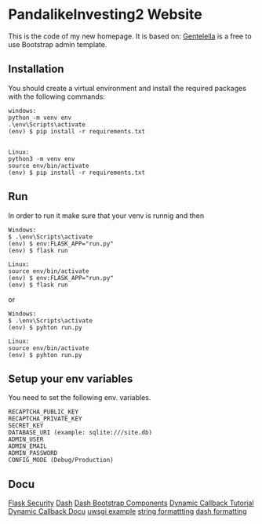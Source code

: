 # PandalikeInvesting2 Website
This is the code of my new homepage.
It is based on:
[Gentelella](https://github.com/puikinsh/gentelella) is a free to use Bootstrap admin template.

## Installation


You should create a virtual environment and install the required packages with the following commands:

    windows:
    python -m venv env
    .\env\Scripts\activate    
    (env) $ pip install -r requirements.txt


    Linux:
    python3 -m venv env
    source env/bin/activate
    (env) $ pip install -r requirements.txt

## Run


In order to run it make sure that your venv is runnig and then

    Windows:
    $ .\env\Scripts\activate 
    (env) $ env:FLASK_APP="run.py"
    (env) $ flask run

    Linux:
    source env/bin/activate
    (env) $ env:FLASK_APP="run.py"
    (env) $ flask run


or

    Windows:
    $ .\env\Scripts\activate 
    (env) $ pyhton run.py

    Linux:
    source env/bin/activate
    (env) $ pyhton run.py



## Setup your env variables
You need to set the following env. variables.

    RECAPTCHA_PUBLIC_KEY
    RECAPTCHA_PRIVATE_KEY
    SECRET_KEY
    DATABASE_URI (example: sqlite:///site.db)
    ADMIN_USER
    ADMIN_EMAIL
    ADMIN_PASSWORD
    CONFIG_MODE (Debug/Production)
 

## Docu
[Flask Security](https://flask-security-too.readthedocs.io/en/stable/)
[Dash](https://dash.plotly.com/)
[Dash Bootstrap Components](https://dash-bootstrap-components.opensource.faculty.ai/docs/components/alert/)
[Dynamic Callback Tutorial](https://www.youtube.com/watch?v=4gDwKYaA6ww)
[Dynamic Callback Docu](https://dash.plotly.com/pattern-matching-callbacks)
[uwsgi example](https://www.techatbloomberg.com/blog/configuring-uwsgi-production-deployment/)
[string formattting](https://mkaz.blog/code/python-string-format-cookbook/)
[dash formatting](https://dash.plotly.com/datatable/data-formatting)